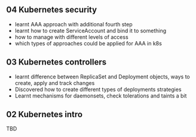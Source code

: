 ## 04 Kubernetes security
* learnt AAA approach with additional fourth step
* learnt how to create ServiceAccount and bind it to something
* how to manage with different levels of access
* which types of approaches could be applied for AAA in k8s

## 03 Kubernetes controllers ##
* learnt difference between ReplicaSet and Deployment objects, ways to create, apply and track changes
* Discovered how to create different types of deployments strategies
* Learnt mechanisms for daemonsets, check tolerations and taints a bit

## 02 Kubernetes intro ##
TBD